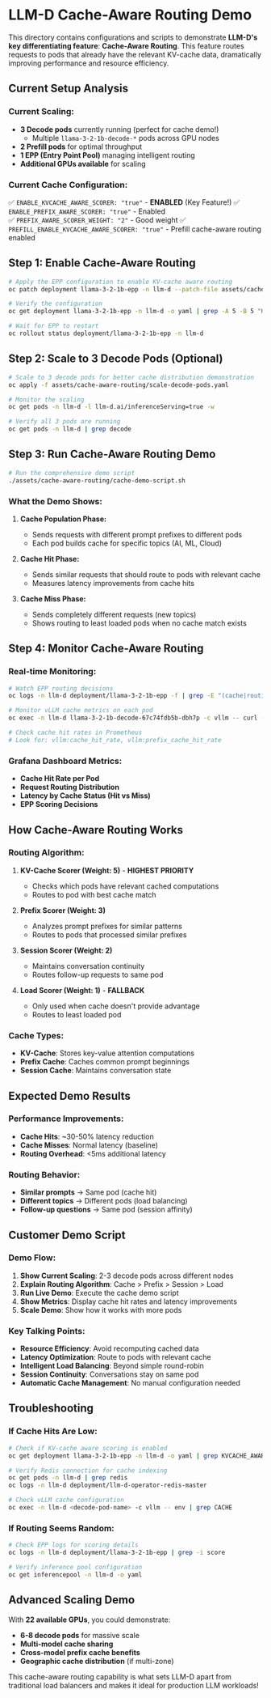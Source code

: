 # LLM-D Cache-Aware Routing Demo

This directory contains configurations and scripts to demonstrate **LLM-D's key differentiating feature**: **Cache-Aware Routing**. This feature routes requests to pods that already have the relevant KV-cache data, dramatically improving performance and resource efficiency.

## Current Setup Analysis

### **Current Scaling:**
- **3 Decode pods** currently running (perfect for cache demo!)
  - Multiple `llama-3-2-1b-decode-*` pods across GPU nodes
- **2 Prefill pods** for optimal throughput
- **1 EPP (Entry Point Pool)** managing intelligent routing
- **Additional GPUs available** for scaling

### **Current Cache Configuration:**
✅ `ENABLE_KVCACHE_AWARE_SCORER: "true"` - **ENABLED** (Key Feature!)
✅ `ENABLE_PREFIX_AWARE_SCORER: "true"` - Enabled  
✅ `PREFIX_AWARE_SCORER_WEIGHT: "2"` - Good weight
✅ `PREFILL_ENABLE_KVCACHE_AWARE_SCORER: "true"` - Prefill cache-aware routing enabled

## Step 1: Enable Cache-Aware Routing

```bash
# Apply the EPP configuration to enable KV-cache aware routing
oc patch deployment llama-3-2-1b-epp -n llm-d --patch-file assets/cache-aware-routing/epp-cache-enabled-patch.yaml

# Verify the configuration
oc get deployment llama-3-2-1b-epp -n llm-d -o yaml | grep -A 5 -B 5 "KVCACHE_AWARE"

# Wait for EPP to restart
oc rollout status deployment/llama-3-2-1b-epp -n llm-d
```

## Step 2: Scale to 3 Decode Pods (Optional)

```bash
# Scale to 3 decode pods for better cache distribution demonstration
oc apply -f assets/cache-aware-routing/scale-decode-pods.yaml

# Monitor the scaling
oc get pods -n llm-d -l llm-d.ai/inferenceServing=true -w

# Verify all 3 pods are running
oc get pods -n llm-d | grep decode
```

## Step 3: Run Cache-Aware Routing Demo

```bash
# Run the comprehensive demo script
./assets/cache-aware-routing/cache-demo-script.sh
```

### What the Demo Shows:

1. **Cache Population Phase:**
   - Sends requests with different prompt prefixes to different pods
   - Each pod builds cache for specific topics (AI, ML, Cloud)

2. **Cache Hit Phase:**
   - Sends similar requests that should route to pods with relevant cache
   - Measures latency improvements from cache hits

3. **Cache Miss Phase:**
   - Sends completely different requests (new topics)
   - Shows routing to least loaded pods when no cache match exists

## Step 4: Monitor Cache-Aware Routing

### **Real-time Monitoring:**

```bash
# Watch EPP routing decisions
oc logs -n llm-d deployment/llama-3-2-1b-epp -f | grep -E "(cache|routing|score)"

# Monitor vLLM cache metrics on each pod
oc exec -n llm-d llama-3-2-1b-decode-67c74fdb5b-dbh7p -c vllm -- curl -s localhost:8001/metrics | grep cache

# Check cache hit rates in Prometheus
# Look for: vllm:cache_hit_rate, vllm:prefix_cache_hit_rate
```

### **Grafana Dashboard Metrics:**
- **Cache Hit Rate per Pod**
- **Request Routing Distribution**
- **Latency by Cache Status (Hit vs Miss)**
- **EPP Scoring Decisions**

## How Cache-Aware Routing Works

### **Routing Algorithm:**
1. **KV-Cache Scorer (Weight: 5)** - **HIGHEST PRIORITY**
   - Checks which pods have relevant cached computations
   - Routes to pod with best cache match
   
2. **Prefix Scorer (Weight: 3)**
   - Analyzes prompt prefixes for similar patterns
   - Routes to pods that processed similar prefixes

3. **Session Scorer (Weight: 2)**
   - Maintains conversation continuity
   - Routes follow-up requests to same pod

4. **Load Scorer (Weight: 1)** - **FALLBACK**
   - Only used when cache doesn't provide advantage
   - Routes to least loaded pod

### **Cache Types:**
- **KV-Cache**: Stores key-value attention computations
- **Prefix Cache**: Caches common prompt beginnings  
- **Session Cache**: Maintains conversation state

## Expected Demo Results

### **Performance Improvements:**
- **Cache Hits**: ~30-50% latency reduction
- **Cache Misses**: Normal latency (baseline)
- **Routing Overhead**: <5ms additional latency

### **Routing Behavior:**
- **Similar prompts** → Same pod (cache hit)
- **Different topics** → Different pods (load balancing)
- **Follow-up questions** → Same pod (session affinity)

## Customer Demo Script

### **Demo Flow:**
1. **Show Current Scaling**: 2-3 decode pods across different nodes
2. **Explain Routing Algorithm**: Cache > Prefix > Session > Load
3. **Run Live Demo**: Execute the cache demo script
4. **Show Metrics**: Display cache hit rates and latency improvements
5. **Scale Demo**: Show how it works with more pods

### **Key Talking Points:**
- **Resource Efficiency**: Avoid recomputing cached data
- **Latency Optimization**: Route to pods with relevant cache
- **Intelligent Load Balancing**: Beyond simple round-robin
- **Session Continuity**: Conversations stay on same pod
- **Automatic Cache Management**: No manual configuration needed

## Troubleshooting

### **If Cache Hits Are Low:**
```bash
# Check if KV-cache aware scoring is enabled
oc get deployment llama-3-2-1b-epp -n llm-d -o yaml | grep KVCACHE_AWARE

# Verify Redis connection for cache indexing
oc get pods -n llm-d | grep redis
oc logs -n llm-d deployment/llm-d-operator-redis-master

# Check vLLM cache configuration
oc exec -n llm-d <decode-pod-name> -c vllm -- env | grep CACHE
```

### **If Routing Seems Random:**
```bash
# Check EPP logs for scoring details
oc logs -n llm-d deployment/llama-3-2-1b-epp | grep -i score

# Verify inference pool configuration
oc get inferencepool -n llm-d -o yaml
```

## Advanced Scaling Demo

With **22 available GPUs**, you could demonstrate:
- **6-8 decode pods** for massive scale
- **Multi-model cache sharing**
- **Cross-model prefix cache benefits**
- **Geographic cache distribution** (if multi-zone)

This cache-aware routing capability is what sets LLM-D apart from traditional load balancers and makes it ideal for production LLM workloads!
